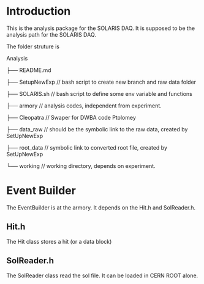 # Introduction

This is the analysis package for the SOLARIS DAQ. It is supposed to be the analysis path for the SOLARIS DAQ. 

The folder struture is

Analysis

├── README.md

├── SetupNewExp // bash script to create new branch and raw data folder

├── SOLARIS.sh // bash script to define some env variable and functions

├── armory // analysis codes, independent from experiment.

├── Cleopatra // Swaper for DWBA code Ptolomey

├── data_raw // should be the symbolic link to the raw data, created by SetUpNewExp

├── root_data // symbolic link to converted root file, created by SetUpNewExp

└── working // working directory, depends on experiment.

# Event Builder

The EventBuilder is at the armory. It depends on the Hit.h and SolReader.h.

## Hit.h

The Hit class stores a hit (or a data block)

## SolReader.h

The SolReader class read the sol file. It can be loaded in CERN ROOT alone. 


